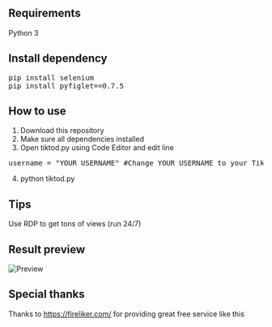 ## Requirements
Python 3

## Install dependency
<pre>pip install selenium
pip install pyfiglet==0.7.5</pre>


## How to use
1. Download this repository
2. Make sure all dependencies installed
3. Open tiktod.py using Code Editor and edit line 
<pre>username = "YOUR_USERNAME" #Change YOUR_USERNAME to your Tik Tok username</pre>
4. python tiktod.py

## Tips
Use RDP to get tons of views (run 24/7)

## Result preview
![Preview](https://i.imgur.com/CkkA1gA.png)

## Special thanks
Thanks to https://fireliker.com/ for providing great free service like this

